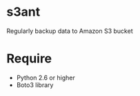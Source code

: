 # s3ant
Regularly backup data to Amazon S3 bucket

# Require
* Python 2.6 or higher
* Boto3 library
